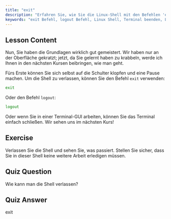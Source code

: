 ```yaml
---
title: "exit"
description: "Erfahren Sie, wie Sie die Linux-Shell mit den Befehlen 'exit' oder 'logout' verlassen. Verstehen Sie die grundlegende Shell-Navigation für Anfänger. Beginnen Sie noch heute Ihre Linux-Reise!"
keywords: "exit Befehl, logout Befehl, Linux Shell, Terminal beenden, Linux Grundlagen, Linux für Anfänger, Linux Tutorial"
---
```


## Lesson Content

Nun, Sie haben die Grundlagen wirklich gut gemeistert. Wir haben nur an der Oberfläche gekratzt; jetzt, da Sie gelernt haben zu krabbeln, werde ich Ihnen in den nächsten Kursen beibringen, wie man geht.

Fürs Erste können Sie sich selbst auf die Schulter klopfen und eine Pause machen. Um die Shell zu verlassen, können Sie den Befehl `exit` verwenden:

```bash
exit
```

Oder den Befehl `logout`:

```bash
logout
```

Oder wenn Sie in einer Terminal-GUI arbeiten, können Sie das Terminal einfach schließen. Wir sehen uns im nächsten Kurs!

## Exercise

Verlassen Sie die Shell und sehen Sie, was passiert. Stellen Sie sicher, dass Sie in dieser Shell keine weitere Arbeit erledigen müssen.

## Quiz Question

Wie kann man die Shell verlassen?

## Quiz Answer

exit
